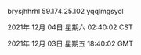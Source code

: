brysjhhrhl 59.174.25.102 yqqlmgsycl

2021年 12月 04日 星期六 02:40:02 CST

2021年 12月 03日 星期五 18:40:02 GMT
